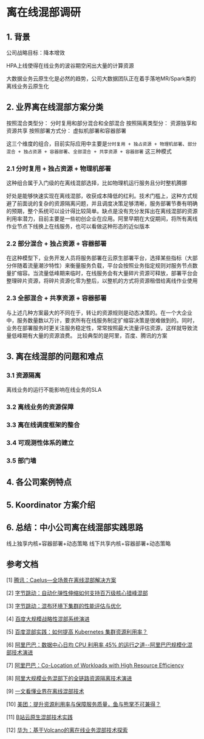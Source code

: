 # 离在线混部调研

## 1. 背景

公司战略目标：降本增效

HPA上线使得在线业务的波谷期空闲出大量的计算资源

大数据业务云原生化是必然的趋势，公司大数据团队正在着手落地MR/Spark类的离线业务云原生化

## 2. 业界离在线混部方案分类

按照混合类型分： 分时复用和部分混合和全部混合
按照隔离类型分： 资源独享和资源共享
按照部署方式分： 虚拟机部署和容器部署

这三个维度的组合，目前实际应用中主要是`分时复用 + 独占资源 + 物理机部署`、`部分混合 + 独占资源 + 容器部署`、`全部混合 + 共享资源 + 容器部署` 这三种模式

### 2.1 分时复用 + 独占资源 + 物理机部署

这种组合属于入门级的在离线混部选择，比如物理机运行服务且分时整机腾挪

好处是能够快速实现在离线混部，收获成本降低的红利。技术门槛上，这种方式规避了前面说的复杂的资源隔离问题，并且调度决策足够清晰，服务部署节奏有明确的预期，整个系统可以设计得比较简单。缺点是没有充分发挥出在离线混部的资源利用率潜力，目前主要是一些初创企业在应用。阿里早期在大促期间，将所有离线作业节点下线换上在线服务，也可以看做这种形态的近似版本

### 2.2 部分混合 + 独占资源 + 容器部署

在这种模型下，业务开发人员将服务部署在云原生部署平台，选择某些指标（大部分伴随着流量潮汐特性）来衡量服务负载，平台会按照业务指定规则对服务节点数量扩缩容。当流量低峰期来临时，在线服务会有大量碎片资源可释放，部署平台会整理碎片资源，将碎片资源化零为整后，以整机的方式将资源租借给离线作业使用

### 2.3 全部混合 + 共享资源 + 容器部署

与上述几种方案最大的不同在于，转让的资源规则是动态决策的。在一个大企业中，服务数量数以万计，要求所有在线服务制定扩缩容决策是很难做到的。同时，业务在部署服务时更关注服务稳定性，常常按照最大流量评估资源，这样就导致流量低峰期有大量的资源浪费。
比较典型的是阿里，百度、腾讯的方案

## 3. 离在线混部的问题和难点

### 3.1 资源隔离

离线业务的运行不能影响在线业务的SLA

### 3.2 离线业务的资源保障

### 3.3 离在线调度框架的整合

### 3.4 可观测性体系的建立

### 3.5 部门墙

## 4. 各公司案例特点

## 5. Koordinator 方案介绍

## 6. 总结：中小公司离在线混部实践思路

线上独享内核+容器部署+动态策略
线下共享内核+容器部署+动态策略

## 参考文档

[1] [腾讯：Caelus—全场景在离线混部解决方案](https://cloud.tencent.com/developer/article/1759977)

[2] [字节跳动：自动化弹性伸缩如何支持百万级核心错峰混部](https://cloud.tencent.com/developer/news/653586)

[3] [字节跳动：混布环境下集群的性能评估与优化](https://www.intel.cn/content/www/cn/zh/customer-spotlight/cases/bytedance-performance-evaluation-optimization.html)

[4] [百度大规模战略性混部系统演进](https://www.infoq.cn/article/aeut*zaiffp0q4mskdsg)

[5] [百度混部实践：如何提高 Kubernetes 集群资源利用率？](https://mp.weixin.qq.com/s/12XFN2lPB3grS5FteaF__A)

[6] [阿里巴巴：数据中心日均 CPU 利用率 45% 的运行之道--阿里巴巴规模化混部技术演进](https://developer.aliyun.com/article/651202)

[7] [阿里巴巴：Co-Location of Workloads with High Resource Efficiency](https://static.sched.com/hosted_files/kccncosschn19chi/70/ColocationOnK8s.pdf)

[8] [阿里大规模业务混部下的全链路资源隔离技术演进](https://mp.weixin.qq.com/s/_DTQ4Q2dC-kN3zyozGf9QA)

[9] [一文看懂业界在离线混部技术](https://www.infoq.cn/article/knqswz6qrggwmv6axwqu)

[10] [美团：提升资源利用率与保障服务质量，鱼与熊掌不可兼得？](https://mp.weixin.qq.com/s/hQKM9beWcx7CKMvpJxznfQ)

[11] [B站云原生混部技术实践](https://mp.weixin.qq.com/s/pPEkfrLm0XEpgMU1KjiD4A)

[12] [华为：基于Volcano的离在线业务混部技术探索](https://www.bilibili.com/video/BV1AZ4y1X7AQ/?vd_source=cad2cc6310088fc3945e9d1cb002adee)
